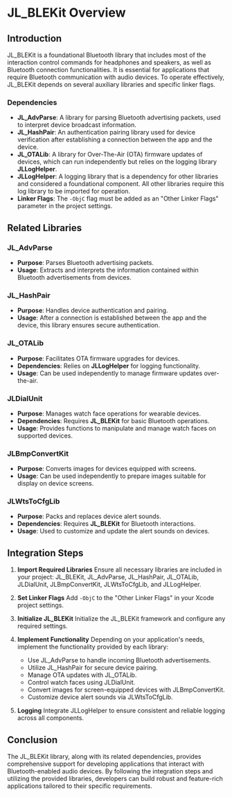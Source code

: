 # JL_BLEKit Overview

## Introduction
JL_BLEKit is a foundational Bluetooth library that includes most of the interaction control commands for headphones and speakers, as well as Bluetooth connection functionalities. It is essential for applications that require Bluetooth communication with audio devices. To operate effectively, JL_BLEKit depends on several auxiliary libraries and specific linker flags.

### Dependencies
- **JL_AdvParse**: A library for parsing Bluetooth advertising packets, used to interpret device broadcast information.
- **JL_HashPair**: An authentication pairing library used for device verification after establishing a connection between the app and the device.
- **JL_OTALib**: A library for Over-The-Air (OTA) firmware updates of devices, which can run independently but relies on the logging library **JLLogHelper**.
- **JLLogHelper**: A logging library that is a dependency for other libraries and considered a foundational component. All other libraries require this log library to be imported for operation.
- **Linker Flags**: The `-ObjC` flag must be added as an "Other Linker Flags" parameter in the project settings.

## Related Libraries

### JL_AdvParse
- **Purpose**: Parses Bluetooth advertising packets.
- **Usage**: Extracts and interprets the information contained within Bluetooth advertisements from devices.

### JL_HashPair
- **Purpose**: Handles device authentication and pairing.
- **Usage**: After a connection is established between the app and the device, this library ensures secure authentication.

### JL_OTALib
- **Purpose**: Facilitates OTA firmware upgrades for devices.
- **Dependencies**: Relies on **JLLogHelper** for logging functionality.
- **Usage**: Can be used independently to manage firmware updates over-the-air.

### JLDialUnit
- **Purpose**: Manages watch face operations for wearable devices.
- **Dependencies**: Requires **JL_BLEKit** for basic Bluetooth operations.
- **Usage**: Provides functions to manipulate and manage watch faces on supported devices.

### JLBmpConvertKit
- **Purpose**: Converts images for devices equipped with screens.
- **Usage**: Can be used independently to prepare images suitable for display on device screens.

### JLWtsToCfgLib
- **Purpose**: Packs and replaces device alert sounds.
- **Dependencies**: Requires **JL_BLEKit** for Bluetooth interactions.
- **Usage**: Used to customize and update the alert sounds on devices.

## Integration Steps

1. **Import Required Libraries**
   Ensure all necessary libraries are included in your project: JL_BLEKit, JL_AdvParse, JL_HashPair, JL_OTALib, JLDialUnit, JLBmpConvertKit, JLWtsToCfgLib, and JLLogHelper.

2. **Set Linker Flags**
   Add `-ObjC` to the "Other Linker Flags" in your Xcode project settings.

3. **Initialize JL_BLEKit**
   Initialize the JL_BLEKit framework and configure any required settings.

4. **Implement Functionality**
   Depending on your application's needs, implement the functionality provided by each library:
   - Use JL_AdvParse to handle incoming Bluetooth advertisements.
   - Utilize JL_HashPair for secure device pairing.
   - Manage OTA updates with JL_OTALib.
   - Control watch faces using JLDialUnit.
   - Convert images for screen-equipped devices with JLBmpConvertKit.
   - Customize device alert sounds via JLWtsToCfgLib.

5. **Logging**
   Integrate JLLogHelper to ensure consistent and reliable logging across all components.

## Conclusion
The JL_BLEKit library, along with its related dependencies, provides comprehensive support for developing applications that interact with Bluetooth-enabled audio devices. By following the integration steps and utilizing the provided libraries, developers can build robust and feature-rich applications tailored to their specific requirements.

